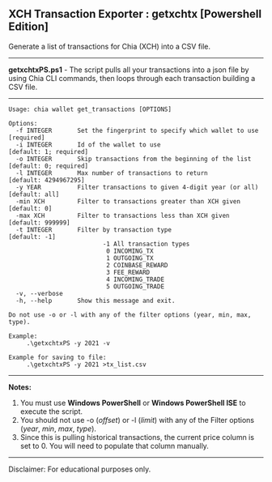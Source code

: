 ## XCH Transaction Exporter : getxchtx [Powershell Edition]

Generate a list of transactions for Chia (XCH) into a CSV file.

---

**getxchtxPS.ps1** - The script pulls all your transactions into a json file by using Chia CLI commands, then loops through each transaction building a CSV file. 

---

```
Usage: chia wallet get_transactions [OPTIONS]

Options:
  -f INTEGER       Set the fingerprint to specify which wallet to use  [required]
  -i INTEGER       Id of the wallet to use                             [default: 1; required]
  -o INTEGER       Skip transactions from the beginning of the list    [default: 0; required]
  -l INTEGER       Max number of transactions to return                [default: 4294967295]
  -y YEAR          Filter transactions to given 4-digit year (or all)  [default: all]
  -min XCH         Filter to transactions greater than XCH given       [default: 0]
  -max XCH         Filter to transactions less than XCH given          [default: 999999]
  -t INTEGER       Filter by transaction type                          [default: -1]
                          -1 All transaction types
                           0 INCOMING_TX
                           1 OUTGOING_TX
                           2 COINBASE_REWARD
                           3 FEE_REWARD
                           4 INCOMING_TRADE
                           5 OUTGOING_TRADE
  -v, --verbose
  -h, --help       Show this message and exit.

Do not use -o or -l with any of the filter options (year, min, max, type).

Example:
     .\getxchtxPS -y 2021 -v

Example for saving to file:
     .\getxchtxPS -y 2021 >tx_list.csv

```

---

**Notes:**

1. You must use **Windows PowerShell** or **Windows PowerShell ISE** to execute the script.
2. You should not use -o (_offset_) or -l (_limit_) with any of the Filter options (_year_, _min_, _max_, _type_).
3. Since this is pulling historical transactions, the current price column is set to 0. You will need to populate that column manually.

---

Disclaimer: For educational purposes only.

